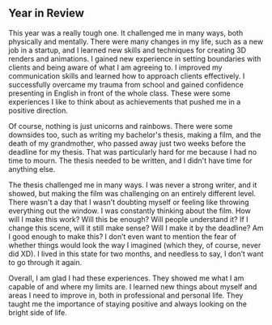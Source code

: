 ## Year in Review
This year was a really tough one. It challenged me in many ways, both physically and mentally. There were many changes in my life, such as a new job in a startup, and I learned new skills and techniques for creating 3D renders and animations. I gained new experience in setting boundaries with clients and being aware of what I am agreeing to. I improved my communication skills and learned how to approach clients effectively. I successfully overcame my trauma from school and gained confidence presenting in English in front of the whole class. These were some experiences I like to think about as achievements that pushed me in a positive direction.

Of course, nothing is just unicorns and rainbows. There were some downsides too, such as writing my bachelor's thesis, making a film, and the death of my grandmother, who passed away just two weeks before the deadline for my thesis. That was particularly hard for me because I had no time to mourn. The thesis needed to be written, and I didn't have time for anything else.

The thesis challenged me in many ways. I was never a strong writer, and it showed, but making the film was challenging on an entirely different level. There wasn't a day that I wasn’t doubting myself or feeling like throwing everything out the window. I was constantly thinking about the film. How will I make this work? Will this be enough? Will people understand it? If I change this scene, will it still make sense? Will I make it by the deadline? Am I good enough to make this? I don’t even want to mention the fear of whether things would look the way I imagined (which they, of course, never did XD). I lived in this state for two months, and needless to say, I don’t want to go through it again.

Overall, I am glad I had these experiences. They showed me what I am capable of and where my limits are. I learned new things about myself and areas I need to improve in, both in professional and personal life. They taught me the importance of staying positive and always looking on the bright side of life.
